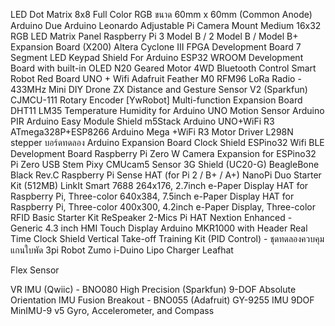 LED Dot Matrix 8x8 Full Color RGB ขนาด 60mm x 60mm (Common Anode)
Arduino Due
Arduino Leonardo
Adjustable Pi Camera Mount
Medium 16x32 RGB LED Matrix Panel
Raspberry Pi 3 Model B / 2 Model B / Model B+ Expansion Board (X200)
Altera Cyclone III FPGA Development Board
7 Segment LED Keypad Shield For Arduino
ESP32 WROOM Development Board with built-in OLED
N20 Geared Motor 4WD Bluetooth Control Smart Robot
Red Board UNO + Wifi
Adafruit Feather M0 RFM96 LoRa Radio - 433MHz
Mini DIY Drone
ZX Distance and Gesture Sensor V2 (Sparkfun)
CJMCU-111 Rotary Encoder
[YwRobot] Multi-function Expansion Board DHT11 LM35 Temperature Humidity for Arduino UNO
Motion Sensor Arduino PIR
Arduino Easy Module Shield
m5Stack
Arduino UNO+WiFi R3 ATmega328P+ESP8266
Arduino Mega +WiFi R3
Motor Driver L298N stepper
บอร์ดทดลอง Arduino Expansion Board Clock Shield
ESPino32 Wifi BLE Development Board
Raspberry Pi Zero W
Camera Expansion for ESPino32
Pi Zero USB Stem
Pixy CMUcam5 Sensor
3G Shield (UC20-G)
BeagleBone Black Rev.C
Raspberry Pi Sense HAT (for Pi 2 / B+ / A+)
NanoPi Duo Starter Kit (512MB)
LinkIt Smart 7688
264x176, 2.7inch e-Paper Display HAT for Raspberry Pi, Three-color
640x384, 7.5inch e-Paper Display HAT for Raspberry Pi, Three-color
400x300, 4.2inch e-Paper Display, Three-color
RFID Basic Starter Kit
ReSpeaker 2-Mics Pi HAT
Nextion Enhanced - Generic 4.3 inch HMI Touch Display
Arduino MKR1000 with Header
Real Time Clock Shield
Vertical Take-off Training Kit (PID Control) - ชุดทดลองควบคุมแกนใบพัด
3pi Robot
Zumo
i-Duino
Lipo Charger
Leafhat

Flex Sensor

VR IMU (Qwiic) - BNO080 High Precision (Sparkfun)
9-DOF Absolute Orientation IMU Fusion Breakout - BNO055 (Adafruit)
GY-9255 IMU 9DOF
MinIMU-9 v5 Gyro, Accelerometer, and Compass